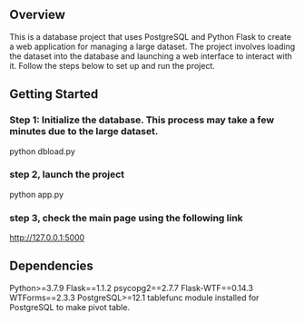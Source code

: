 ## Overview

This is a database project that uses PostgreSQL and Python Flask to create a web application for managing a large dataset. The project involves loading the dataset into the database and launching a web interface to interact with it. Follow the steps below to set up and run the project.

## Getting Started

### Step 1: Initialize the database. This process may take a few minutes due to the large dataset.
python dbload.py

### step 2, launch the project
python app.py

### step 3, check the main page using the following link
http://127.0.0.1:5000

## Dependencies
Python>=3.7.9
Flask==1.1.2
psycopg2==2.7.7
Flask-WTF==0.14.3
WTForms==2.3.3
PostgreSQL>=12.1
tablefunc module installed for PostgreSQL to make pivot table.